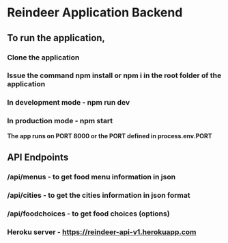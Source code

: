 # Reindeer Application Backend

## To run the application, 
### Clone the application
### Issue the command npm install or npm i in the root folder of the application
### In development mode - npm run dev
### In production mode - npm start
__The app runs on PORT 8000 or the PORT defined in process.env.PORT__ 

## API Endpoints
### /api/menus - to get food menu information in json

### /api/cities - to get the cities information in json format

### /api/foodchoices - to get food choices (options)

### Heroku server - https://reindeer-api-v1.herokuapp.com